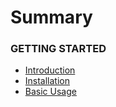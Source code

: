 # Summary

### GETTING STARTED
* [Introduction](README.md)
* [Installation](getting-started/installation.md)
* [Basic Usage](getting-started/basic-usage.md)
